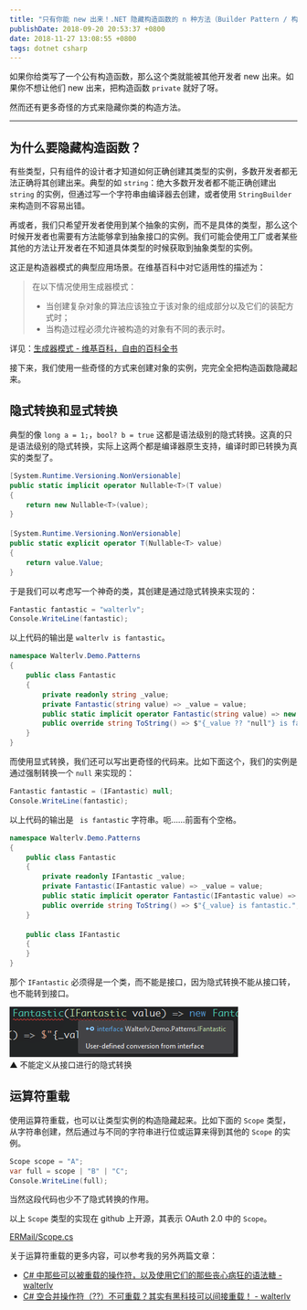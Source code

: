 ```yaml
---
title: "只有你能 new 出来！.NET 隐藏构造函数的 n 种方法（Builder Pattern / 构造器模式）"
publishDate: 2018-09-20 20:53:37 +0800
date: 2018-11-27 13:08:55 +0800
tags: dotnet csharp
---
```


如果你给类写了一个公有构造函数，那么这个类就能被其他开发者 new 出来。如果你不想让他们 new 出来，把构造函数 `private` 就好了呀。

然而还有更多奇怪的方式来隐藏你类的构造方法。

---

<div id="tic"></div>

## 为什么要隐藏构造函数？

有些类型，只有组件的设计者才知道如何正确创建其类型的实例，多数开发者都无法正确将其创建出来。典型的如 `string`：绝大多数开发者都不能正确创建出 `string` 的实例，但通过写一个字符串由编译器去创建，或者使用 `StringBuilder` 来构造则不容易出错。

再或者，我们只希望开发者使用到某个抽象的实例，而不是具体的类型，那么这个时候开发者也需要有方法能够拿到抽象接口的实例。我们可能会使用工厂或者某些其他的方法让开发者在不知道具体类型的时候获取到抽象类型的实例。

这正是构造器模式的典型应用场景。在维基百科中对它适用性的描述为：

> 在以下情况使用生成器模式：
> 
> - 当创建复杂对象的算法应该独立于该对象的组成部分以及它们的装配方式时；
> - 当构造过程必须允许被构造的对象有不同的表示时。

详见：[生成器模式 - 维基百科，自由的百科全书](https://zh.wikipedia.org/wiki/%E7%94%9F%E6%88%90%E5%99%A8%E6%A8%A1%E5%BC%8F)

接下来，我们使用一些奇怪的方式来创建对象的实例，完完全全把构造函数隐藏起来。

## 隐式转换和显式转换

典型的像 `long a = 1;`，`bool? b = true` 这都是语法级别的隐式转换。这真的只是语法级别的隐式转换，实际上这两个都是编译器原生支持，编译时即已转换为真实的类型了。

```csharp
[System.Runtime.Versioning.NonVersionable]
public static implicit operator Nullable<T>(T value)
{
    return new Nullable<T>(value);
}

[System.Runtime.Versioning.NonVersionable]
public static explicit operator T(Nullable<T> value)
{
    return value.Value;
}
```

于是我们可以考虑写一个神奇的类，其创建是通过隐式转换来实现的：

```csharp
Fantastic fantastic = "walterlv";
Console.WriteLine(fantastic);
```

以上代码的输出是 `walterlv is fantastic`。

```csharp
namespace Walterlv.Demo.Patterns
{
    public class Fantastic
    {
        private readonly string _value;
        private Fantastic(string value) => _value = value;
        public static implicit operator Fantastic(string value) => new Fantastic(value);
        public override string ToString() => $"{_value ?? "null"} is fantastic.";
    }
}
```

而使用显式转换，我们还可以写出更奇怪的代码来。比如下面这个，我们的实例是通过强制转换一个 `null` 来实现的：

```csharp
Fantastic fantastic = (IFantastic) null;
Console.WriteLine(fantastic);
```

以上代码的输出是 ` is fantastic` 字符串。呃……前面有个空格。

```csharp
namespace Walterlv.Demo.Patterns
{
    public class Fantastic
    {
        private readonly IFantastic _value;
        private Fantastic(IFantastic value) => _value = value;
        public static implicit operator Fantastic(IFantastic value) => new Fantastic(value);
        public override string ToString() => $"{_value} is fantastic.";
    }

    public class IFantastic
    {
    }
}
```

那个 `IFantastic` 必须得是一个类，而不能是接口，因为隐式转换不能从接口转，也不能转到接口。

![不能定义从接口进行的隐式转换](/static/posts/2018-09-20-20-30-36.png)  
▲ 不能定义从接口进行的隐式转换

## 运算符重载

使用运算符重载，也可以让类型实例的构造隐藏起来。比如下面的 `Scope` 类型，从字符串创建，然后通过与不同的字符串进行位或运算来得到其他的 `Scope` 的实例。

```csharp
Scope scope = "A";
var full = scope | "B" | "C";
Console.WriteLine(full);
```

当然这段代码也少不了隐式转换的作用。

以上 `Scope` 类型的实现在 github 上开源，其表示 OAuth 2.0 中的 `Scope`。

[ERMail/Scope.cs](https://github.com/walterlv/ERMail/blob/master/src/ERMail.Core/OAuth/Scope.cs)

关于运算符重载的更多内容，可以参考我的另外两篇文章：

- [C# 中那些可以被重载的操作符，以及使用它们的那些丧心病狂的语法糖 - walterlv](/post/overridable-operators-in-csharp)
- [C# 空合并操作符（??）不可重载？其实有黑科技可以间接重载！ - walterlv](/post/overload-null-coalescing-operator-in-csharp)
